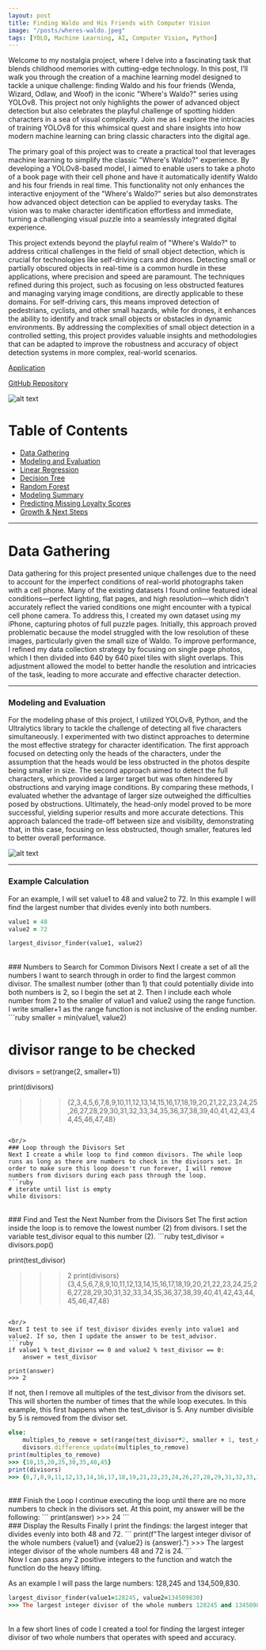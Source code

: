 ```yaml
---
layout: post
title: Finding Waldo and His Friends with Computer Vision
image: "/posts/wheres-waldo.jpeg"
tags: [YOLO, Machine Learning, AI, Computer Vision, Python]
---
```


Welcome to my nostalgia project, where I delve into a fascinating task that blends childhood memories with cutting-edge technology. In this post, I’ll walk you through the creation of a machine learning model designed to tackle a unique challenge: finding Waldo and his four friends (Wenda, Wizard, Odlaw, and Woof) in the iconic "Where's Waldo?" series using YOLOv8. This project not only highlights the power of advanced object detection but also celebrates the playful challenge of spotting hidden characters in a sea of visual complexity. Join me as I explore the intricacies of training YOLOv8 for this whimsical quest and share insights into how modern machine learning can bring classic characters into the digital age.

The primary goal of this project was to create a practical tool that leverages machine learning to simplify the classic "Where's Waldo?" experience. By developing a YOLOv8-based model, I aimed to enable users to take a photo of a book page with their cell phone and have it automatically identify Waldo and his four friends in real time. This functionality not only enhances the interactive enjoyment of the "Where's Waldo?" series but also demonstrates how advanced object detection can be applied to everyday tasks. The vision was to make character identification effortless and immediate, turning a challenging visual puzzle into a seamlessly integrated digital experience.

This project extends beyond the playful realm of "Where's Waldo?" to address critical challenges in the field of small object detection, which is crucial for technologies like self-driving cars and drones. Detecting small or partially obscured objects in real-time is a common hurdle in these applications, where precision and speed are paramount. The techniques refined during this project, such as focusing on less obstructed features and managing varying image conditions, are directly applicable to these domains. For self-driving cars, this means improved detection of pedestrians, cyclists, and other small hazards, while for drones, it enhances the ability to identify and track small objects or obstacles in dynamic environments. By addressing the complexities of small object detection in a controlled setting, this project provides valuable insights and methodologies that can be adapted to improve the robustness and accuracy of object detection systems in more complex, real-world scenarios.

<a href="https://huggingface.co/spaces/JaredBailey/WheresWaldo" target="_blank">Application</a>

<a href="https://github.com/JaredLBailey/wheres-waldo" target="_blank">GitHub Repository</a>

![alt text](/img/posts/small-object-detection-applications.png "Small Object Detection Applications")


# Table of Contents

- [Data Gathering](#data-gathering)
- [Modeling and Evaluation](#modeling-evaluation)
- [Linear Regression](#linreg-title)
- [Decision Tree](#regtree-title)
- [Random Forest](#rf-title)
- [Modeling Summary](#modelling-summary)
- [Predicting Missing Loyalty Scores](#modelling-predictions)
- [Growth & Next Steps](#growth-next-steps)

___

# Data Gathering <a name="data-gathering"></a>


Data gathering for this project presented unique challenges due to the need to account for the imperfect conditions of real-world photographs taken with a cell phone. Many of the existing datasets I found online featured ideal conditions—perfect lighting, flat pages, and high resolution—which didn't accurately reflect the varied conditions one might encounter with a typical cell phone camera. To address this, I created my own dataset using my iPhone, capturing photos of full puzzle pages. Initially, this approach proved problematic because the model struggled with the low resolution of these images, particularly given the small size of Waldo. To improve performance, I refined my data collection strategy by focusing on single page photos, which I then divided into 640 by 640 pixel tiles with slight overlaps. This adjustment allowed the model to better handle the resolution and intricacies of the task, leading to more accurate and effective character detection.

---

### Modeling and Evaluation <a name="modeling-evaluation"></a>

For the modeling phase of this project, I utilized YOLOv8, Python, and the Ultralytics library to tackle the challenge of detecting all five characters simultaneously. I experimented with two distinct approaches to determine the most effective strategy for character identification. The first approach focused on detecting only the heads of the characters, under the assumption that the heads would be less obstructed in the photos despite being smaller in size. The second approach aimed to detect the full characters, which provided a larger target but was often hindered by obstructions and varying image conditions. By comparing these methods, I evaluated whether the advantage of larger size outweighed the difficulties posed by obstructions. Ultimately, the head-only model proved to be more successful, yielding superior results and more accurate detections. This approach balanced the trade-off between size and visibility, demonstrating that, in this case, focusing on less obstructed, though smaller, features led to better overall performance.

![alt text](/img/posts/lin-reg-feature-selection-plot.png "Linear Regression Feature Selection Plot")

---

### Example Calculation
For an example, I will set value1 to 48 and value2 to 72. In this example I will find the largest number that divides evenly into both numbers.
```ruby
value1 = 48
value2 = 72

largest_divisor_finder(value1, value2)
```

<br/>
### Numbers to Search for Common Divisors
Next I create a set of all the numbers I want to search through in order to find the largest common divisor. The smallest number (other than 1) that could potentially divide into both numbers is 2, so I begin the set at 2. Then I include each whole number from 2 to the smaller of value1 and value2 using the range function. I write smaller+1 as the range function is not inclusive of the ending number.
```ruby
smaller = min(value1, value2)
    
# divisor range to be checked
divisors = set(range(2, smaller+1))

print(divisors)
>>> {2,3,4,5,6,7,8,9,10,11,12,13,14,15,16,17,18,19,20,21,22,23,24,25,26,27,28,29,30,31,32,33,34,35,36,37,38,39,40,41,42,43,44,45,46,47,48}
```

<br/>
### Loop through the Divisors Set
Next I create a while loop to find common divisors. The while loop runs as long as there are numbers to check in the divisors set. In order to make sure this loop doesn't run forever, I will remove numbers from divisors during each pass through the loop.
```ruby
# iterate until list is empty
while divisors:
```

<br/>
### Find and Test the Next Number from the Divisors Set
The first action inside the loop is to remove the lowest number (2) from divisors. I set the variable test_divisor equal to this number (2).
```ruby
test_divisor = divisors.pop()

print(test_divisor)
>>> 2
print(divisors)
>>> {3,4,5,6,7,8,9,10,11,12,13,14,15,16,17,18,19,20,21,22,23,24,25,26,27,28,29,30,31,32,33,34,35,36,37,38,39,40,41,42,43,44,45,46,47,48}
```

<br/>
Next I test to see if test_divisor divides evenly into value1 and value2. If so, then I update the answer to be test_advisor.
```ruby
if value1 % test_divisor == 0 and value2 % test_divisor == 0:
    answer = test_divisor

print(answer)
>>> 2
```

If not, then I remove all multiples of the test_divisor from the divisors set. This will shorten the number of times that the while loop executes.
In this example, this first happens when the test_divisor is 5. Any number divisible by 5 is removed from the divisor set.
```ruby
else:
    multiples_to_remove = set(range(test_divisor*2, smaller + 1, test_divisor))
    divisors.difference_update(multiples_to_remove)
print(multiples_to_remove)
>>> {10,15,20,25,30,35,40,45}
print(divisors)
>>> {6,7,8,9,11,12,13,14,16,17,18,19,21,22,23,24,26,27,28,29,31,32,33,34,36,37,38,39,41,42,43,44,46,47,48}
```

<br/>
### Finish the Loop
I continue executing the loop until there are no more numbers to check in the divisors set. At this point, my answer will be the following:
```         
print(answer)
>>> 24
```

<br/>
### Display the Results
Finally I print the findings: the largest integer that divides evenly into both 48 and 72.
``` 
print(f"The largest integer divisor of the whole numbers {value1} and {value2} is {answer}.")
>>> The largest integer divisor of the whole numbers 48 and 72 is 24.
``` 

<br/>
Now I can pass any 2 positive integers to the function and watch the function do the heavy lifting.

As an example I will pass the large numbers: 128,245 and 134,509,830.

```ruby
largest_divisor_finder(value1=128245, value2=134509830)
>>> The largest integer divisor of the whole numbers 128245 and 134509830 is 65.
```

<br/>
In a few short lines of code I created a tool for finding the largest integer divisor of two whole numbers that operates with speed and accuracy.
